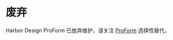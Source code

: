 # 废弃

Harbor Design ProForm 已放弃维护，请关注 [ProForm](https://www.npmjs.com/package/@techlodge/proform) 选择性替代。